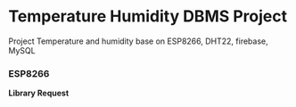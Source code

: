 # Temperature Humidity DBMS Project
Project Temperature and humidity base on ESP8266, DHT22, firebase, MySQL

### ESP8266
**Library Request**
